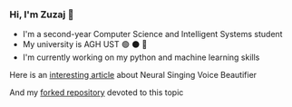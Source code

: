 ### Hi, I'm Zuzaj 👋

- I'm a second-year Computer Science and Intelligent Systems student
- My university is AGH UST :green_circle: ⚫ 🔴
- I'm currently working on my python and machine learning skills

Here is an [interesting article](https://paperswithcode.com/paper/learning-the-beauty-in-songs-neural-singing) about Neural Singing Voice Beautifier

And my [forked repository](https://github.com/Zuzaj/NeuralSVB.git)
 devoted to this topic

